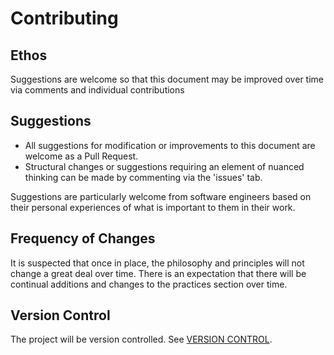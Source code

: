 # Contributing

## Ethos
Suggestions are welcome so that this document may be improved over time via comments and individual contributions

## Suggestions 
* All suggestions for modification or improvements to this document are welcome as a Pull Request.
* Structural changes or suggestions requiring an element of nuanced thinking can be made by commenting via the 'issues' tab.

Suggestions are particularly welcome from software engineers based on their personal experiences of what is important to them in their work.

## Frequency of Changes
It is suspected that once in place, the philosophy and principles will not change a great deal over time. There is an expectation that there will be continual additions and changes to the practices section over time.

## Version Control
The project will be version controlled. See [VERSION CONTROL](/VERSION-CONTROL.md).
